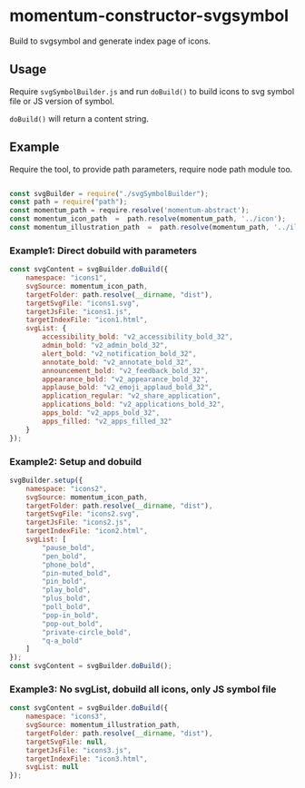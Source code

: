 # momentum-constructor-svgsymbol

Build to svgsymbol and generate index page of icons.

## Usage

Require `svgSymbolBuilder.js` and run `doBuild()` to build icons to svg symbol file or JS version of symbol.

`doBuild()` will return a content string.

## Example

Require the tool, to provide path parameters, require node path module too.
```javascript

const svgBuilder = require("./svgSymbolBuilder");
const path = require("path");
const momentum_path = require.resolve('momentum-abstract');
const momentum_icon_path  =  path.resolve(momentum_path, '../icon');
const momentum_illustration_path  =  path.resolve(momentum_path, '../illustration');
```

### Example1: Direct dobuild with parameters

```javascript
const svgContent = svgBuilder.doBuild({
    namespace: "icons1",
    svgSource: momentum_icon_path,
    targetFolder: path.resolve(__dirname, "dist"),
    targetSvgFile: "icons1.svg",
    targetJsFile: "icons1.js",
    targetIndexFile: "icon1.html",
    svgList: {
        accessibility_bold: "v2_accessibility_bold_32",
        admin_bold: "v2_admin_bold_32",
        alert_bold: "v2_notification_bold_32",
        annotate_bold: "v2_annotate_bold_32",
        announcement_bold: "v2_feedback_bold_32",
        appearance_bold: "v2_appearance_bold_32",
        applause_bold: "v2_emoji_applaud_bold_32",
        application_regular: "v2_share_application",
        applications_bold: "v2_applications_bold_32",
        apps_bold: "v2_apps_bold_32",
        apps_filled: "v2_apps_filled_32"
    }
});
```

### Example2: Setup and dobuild

```javascript
svgBuilder.setup({
    namespace: "icons2",
    svgSource: momentum_icon_path,
    targetFolder: path.resolve(__dirname, "dist"),
    targetSvgFile: "icons2.svg",
    targetJsFile: "icons2.js",
    targetIndexFile: "icon2.html",
    svgList: [
        "pause_bold",
        "pen_bold",
        "phone_bold",
        "pin-muted_bold",
        "pin_bold",
        "play_bold",
        "plus_bold",
        "poll_bold",
        "pop-in_bold",
        "pop-out_bold",
        "private-circle_bold",
        "q-a_bold"
    ]
});
const svgContent = svgBuilder.doBuild();
```

### Example3: No svgList, dobuild all icons, only JS symbol file

```javascript
const svgContent = svgBuilder.doBuild({
    namespace: "icons3",
    svgSource: momentum_illustration_path,
    targetFolder: path.resolve(__dirname, "dist"),
    targetSvgFile: null,
    targetJsFile: "icons3.js",
    targetIndexFile: "icon3.html",
    svgList: null
});
```